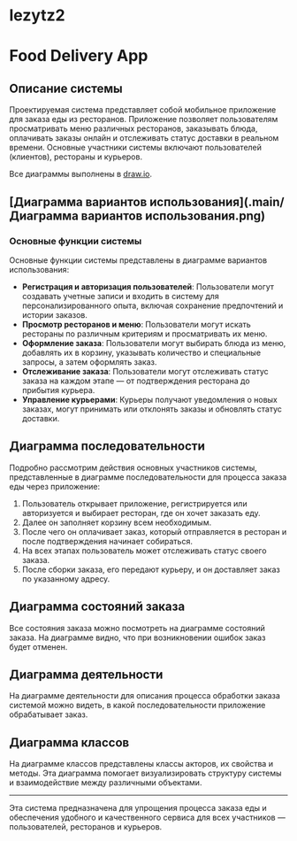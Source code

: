 # lezytz2
# Food Delivery App
## Описание системы

Проектируемая система представляет собой мобильное приложение для заказа еды из ресторанов. Приложение позволяет пользователям просматривать меню различных ресторанов, заказывать блюда, оплачивать заказы онлайн и отслеживать статус доставки в реальном времени. Основные участники системы включают пользователей (клиентов), рестораны и курьеров.

Все диаграммы выполнены в [draw.io](https://app.diagrams.net/).

## [Диаграмма вариантов использования](.main/Диаграмма вариантов использования.png)

### Основные функции системы

Основные функции системы представлены в диаграмме вариантов использования:

- **Регистрация и авторизация пользователей**: Пользователи могут создавать учетные записи и входить в систему для персонализированного опыта, включая сохранение предпочтений и истории заказов.
- **Просмотр ресторанов и меню**: Пользователи могут искать рестораны по различным критериям и просматривать их меню.
- **Оформление заказа**: Пользователи могут выбирать блюда из меню, добавлять их в корзину, указывать количество и специальные запросы, а затем оформлять заказ.
- **Отслеживание заказа**: Пользователи могут отслеживать статус заказа на каждом этапе — от подтверждения ресторана до прибытия курьера.
- **Управление курьерами**: Курьеры получают уведомления о новых заказах, могут принимать или отклонять заказы и обновлять статус доставки.

## Диаграмма последовательности

Подробно рассмотрим действия основных участников системы, представленные в диаграмме последовательности для процесса заказа еды через приложение:

1. Пользователь открывает приложение, регистрируется или авторизуется и выбирает ресторан, где он хочет заказать еду.
2. Далее он заполняет корзину всем необходимым.
3. После чего он оплачивает заказ, который отправляется в ресторан и после подтверждения начинает собираться.
4. На всех этапах пользователь может отслеживать статус своего заказа.
5. После сборки заказа, его передают курьеру, и он доставляет заказ по указанному адресу.

## Диаграмма состояний заказа

Все состояния заказа можно посмотреть на диаграмме состояний заказа. На диаграмме видно, что при возникновении ошибок заказ будет отменен.

## Диаграмма деятельности

На диаграмме деятельности для описания процесса обработки заказа системой можно видеть, в какой последовательности приложение обрабатывает заказ.

## Диаграмма классов

На диаграмме классов представлены классы акторов, их свойства и методы. Эта диаграмма помогает визуализировать структуру системы и взаимодействие между различными объектами.

---

Эта система предназначена для упрощения процесса заказа еды и обеспечения удобного и качественного сервиса для всех участников — пользователей, ресторанов и курьеров.
